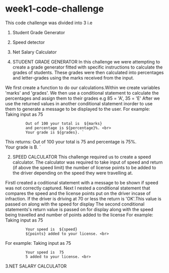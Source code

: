 # week1-code-challenge
This code challenge was divided into 3 i.e
  1. Student Grade Generator
  2. Speed detector
  3. Net Salary Calculator


 1. STUDENT GRADE GENERATOR
In this challenge we were attempting to create a grade generator fitted with specific instructions to calculate the grades of students. These grades were then calculated into percentages and letter-grades using the marks received from the input. 

We first create a function to do our calculations.Within we create variables 'marks' and 'grades'.
We then use a conditional statement to calculate the percentages and assign them to their grades e.g 85 = 'A', 35 = 'E'
After we use the returned values in another conditional statement inorder to use them to generate a message to be displayed to the user.
For example: Taking input as 75
            
             Out of 100 your total is  ${marks} 
             and percentage is ${percentage}%. <br> 
             Your grade is ${grades}. `
             
This returns:
             Out of 100 your total is  75
             and percentage is 75%. <br> 
             Your grade is B. `








 2. SPEED CALCULATOR
This challenge required us to create a speed calculator. The calculator was required to take input of speed and return (if above the speed limit) the number of license points to be added to the driver depending on the speed they were travelling at.

FirstI created a coditional statement with a message to be shown if speed was not correctly captured.
Next I nested a conditional statement that compares the speed and the license points put on the driver incase of infraction.
If the driver is driving at 70 or less the return is 'OK'.This value is passed on along with the speed for display
The second conditional statements's return value is passed on for display along with the speed being travelled and number of points added to the license
For example: Taking input as 75
            
             Your speed is  ${speed} 
             ${points} added to your license. <br> 
             
             
For example: Taking input as 75
            
             Your speed is  75
             5 added to your license. <br>              


3.NET SALARY CALCULATOR


